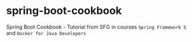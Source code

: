 # spring-boot-cookbook
Spring Boot Cookbook - Tutorial from SFG in courses `Spring Framework 5` and `Docker for Java Developers`
